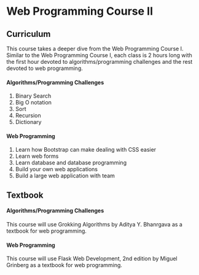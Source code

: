# Web Programming Course II

## Curriculum
This course takes a deeper dive from the Web Programming Course I. Similar to the Web Programming Course I, each class is 2 hours long with the first hour devoted to algorithms/programming challenges and the rest devoted to web programming.

#### Algorithms/Programming Challenges

1. Binary Search
2. Big O notation
3. Sort
4. Recursion
5. Dictionary

#### Web Programming

1. Learn how Bootstrap can make dealing with CSS easier
2. Learn web forms
3. Learn database and database programming
4. Build your own web applications
5. Build a large web application with team

## Textbook

#### Algorithms/Programming Challenges
This course will use Grokking Algorithms by Aditya Y. Bhanrgava as a textbook for web programming.

#### Web Programming
This course will use Flask Web Development, 2nd edition by Miguel Grinberg as a textbook for web programming.
